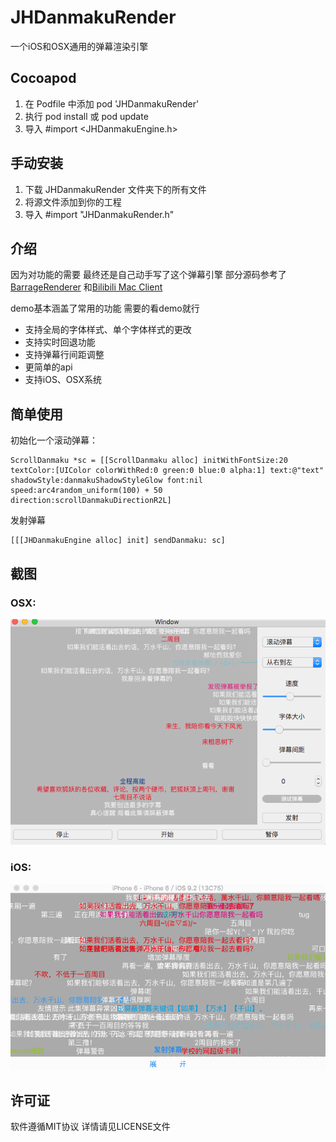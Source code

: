 # JHDanmakuRender

一个iOS和OSX通用的弹幕渲染引擎

## Cocoapod
1. 在 Podfile 中添加 pod 'JHDanmakuRender'
2. 执行 pod install 或 pod update
3. 导入 #import <JHDanmakuEngine.h>

## 手动安装
1. 下载 JHDanmakuRender 文件夹下的所有文件
2. 将源文件添加到你的工程
3. 导入 #import "JHDanmakuRender.h"

## 介绍
因为对功能的需要 最终还是自己动手写了这个弹幕引擎 部分源码参考了[BarrageRenderer](https://github.com/unash/BarrageRenderer) 和[Bilibili Mac Client](https://github.com/typcn/bilibili-mac-client) 

demo基本涵盖了常用的功能 需要的看demo就行

* 支持全局的字体样式、单个字体样式的更改
* 支持实时回退功能
* 支持弹幕行间距调整
* 更简单的api
* 支持iOS、OSX系统

## 简单使用

初始化一个滚动弹幕：
```
ScrollDanmaku *sc = [[ScrollDanmaku alloc] initWithFontSize:20 textColor:[UIColor colorWithRed:0 green:0 blue:0 alpha:1] text:@"text" shadowStyle:danmakuShadowStyleGlow font:nil speed:arc4random_uniform(100) + 50 direction:scrollDanmakuDirectionR2L]
```
发射弹幕
```
[[[JHDanmakuEngine alloc] init] sendDanmaku: sc]
```

## 截图
### OSX:
![OSX](https://github.com/sunsx9316/JHDanmakuRender/blob/master/snapshot/osx.gif)

### iOS:
![iOS](https://github.com/sunsx9316/JHDanmakuRender/blob/master/snapshot/ios.gif)

## 许可证
软件遵循MIT协议 详情请见LICENSE文件
